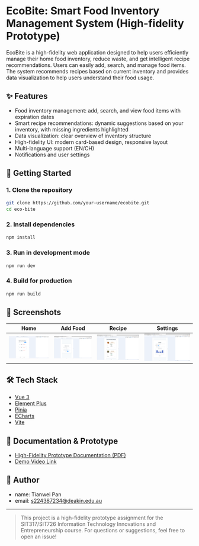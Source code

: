 # EcoBite: Smart Food Inventory Management System (High-fidelity Prototype)

EcoBite is a high-fidelity web application designed to help users efficiently manage their home food inventory, reduce waste, and get intelligent recipe recommendations. Users can easily add, search, and manage food items. The system recommends recipes based on current inventory and provides data visualization to help users understand their food usage.

## ✨ Features
- Food inventory management: add, search, and view food items with expiration dates
- Smart recipe recommendations: dynamic suggestions based on your inventory, with missing ingredients highlighted
- Data visualization: clear overview of inventory structure
- High-fidelity UI: modern card-based design, responsive layout
- Multi-language support (EN/CH)
- Notifications and user settings

## 🚀 Getting Started

### 1. Clone the repository
```bash
git clone https://github.com/your-username/ecobite.git
cd eco-bite
```

### 2. Install dependencies
```bash
npm install
```

### 3. Run in development mode
```bash
npm run dev
```

### 4. Build for production
```bash
npm run build
```

## 📸 Screenshots

Home | Add Food | Recipe | Settings
:---:|:---:|:---:|:---:
![Home](./screenshots/home.png) | ![Add Food](./screenshots/addfood.png) | ![Recipe](./screenshots/recipe.png) | ![Settings](./screenshots/settings.png)


## 🛠️ Tech Stack
- [Vue 3](https://vuejs.org/)
- [Element Plus](https://element-plus.org/)
- [Pinia](https://pinia.vuejs.org/)
- [ECharts](https://echarts.apache.org/)
- [Vite](https://vitejs.dev/)

## 📄 Documentation & Prototype
- [High-Fidelity Prototype Documentation (PDF)](./docs/HighFidelityPrototype.pdf)
- [Demo Video Link](./docs/DemoVideo.pdf)

## 👤 Author
- name: Tianwei Pan 
- email: s224387234@deakin.edu.au

---

> This project is a high-fidelity prototype assignment for the SIT317/SIT726 Information Technology Innovations and Entrepreneurship course. For questions or suggestions, feel free to open an issue!
